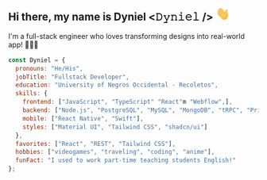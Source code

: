 ## Hi there, my name is Dyniel <𝙳𝚢𝚗𝚒𝚎𝚕 /> <img src="images/hi.gif" width="28px" height="28px" alt="waving hand" />
I'm a full-stack engineer who loves transforming designs into real-world app! 👩🏼‍💻
<br />

```javascript
const Dyniel = {
  pronouns: "He/His",
  jobTitle: "Fullstack Developer",
  education: "University of Negros Occidental - Recoletos",
  skills: {
    frontend: ["JavaScript", "TypeScript" "React"m "Webflow",],
    backend: ["Node.js", "PostgreSQL", "MySQL", "MongoDB", "tRPC", "Prisma", "Hono", "PHP", "REST API"],
    mobile: ["React Native", "Swift"],
    styles: ["Material UI", "Tailwind CSS", "shadcn/ui"]
  },
  favorites: ["React", "REST", "Tailwind CSS"], 
  hobbies: ["videogames", "traveling", "coding", "anime"],
  funFact: "I used to work part-time teaching students English!"
};
```
<!--
**iam7kei/iam7kei** is a ✨ _special_ ✨ repository because its `README.md` (this file) appears on your GitHub profile.

Here are some ideas to get you started:

- 🔭 I’m currently working on ...
- 🌱 I’m currently learning ...
- 👯 I’m looking to collaborate on ...
- 🤔 I’m looking for help with ...
- 💬 Ask me about ...
- 📫 How to reach me: ...
- 😄 Pronouns: ...
- ⚡ Fun fact: ...
-->
